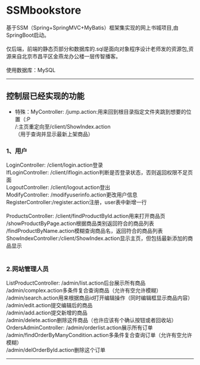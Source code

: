 # SSMbookstore
基于SSM（Spring+SpringMVC+MyBatis）框架集实现的网上书城项目,由SpringBoot启动。</br>
</br>
仅后端，前端的静态页部分和数据库的.sql是面向对象程序设计老师发的资源包,资源来自北京市昌平区金燕龙办公楼一层传智播客。</br>
</br>
使用数据库：MySQL</br>
***
## 控制层已经实现的功能

* 特殊：MyController:   /jump.action:用来回到根目录指定文件夹跳到想要的位置（:P</br>
			/:主页重定向至/client/ShowIndex.action</br>（用于查询并显示最新上架商品）

### 1、用户
LoginController: /client/login.action登录</br>
IfLoginController: /client/iflogin.action判断是否登录状态，否则返回权限不足页面</br>
LogoutController: /client/logout.action登出 </br>
ModifyController: /modifyuserinfo.action更改用户信息</br>
RegisterController:/register.action注册，user表中新增一行</br>
</br>
ProductsController:     /client/findProductById.action用来打开商品页</br>
			/showProductByPage.action根据商品类别返回符合的商品列表</br>
			/findProductByName.action模糊查询商品名，返回符合的商品列表</br>
ShowIndexController:/client/ShowIndex.action显示主页，但包括最新添加的商品显示</br>
</br>
### 2.网站管理人员
ListProductController:  /admin/list.action后台展示所有商品</br>
			/admin/complex.action多条件复合查询商品（允许有空允许模糊）</br>
			/admin/search.action用来根据商品id打开编辑操作（同时编辑框显示商品内容）</br>
			/admin/edit.action提交编辑后的商品</br>
			/admin/add.action提交新增的商品</br>
			/admin/delete.action删除这件商品（也许应该有个确认按钮或者回收站）</br>
OrdersAdminController:  /admin/orderlist.action展示所有订单</br>
			/admin/findOrderByManyCondition.action多条件复合查询订单（允许有空允许模糊）</br>
			/admin/delOrderById.action删除这个订单</br>
***
